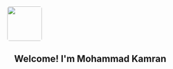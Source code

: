 <img width="80px" height="auto" style="border-radius: 5px" src="https://avatars.githubusercontent.com/u/87272038?v=4" alt="">
<h2 style="margin-left: 1rem;">Welcome! I'm Mohammad Kamran</h2>

<!---
mohammadkamrannn/mohammadkamrannn is a ✨ special ✨ repository because its `README.md` (this file) appears on your GitHub profile.
You can click the Preview link to take a look at your changes.
--->
